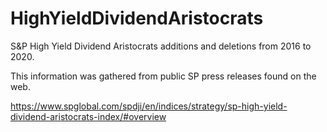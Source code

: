 # HighYieldDividendAristocrats

S&P High Yield Dividend Aristocrats additions and deletions from 2016 to 2020.

This information was gathered from public SP press releases found on the web. 

https://www.spglobal.com/spdji/en/indices/strategy/sp-high-yield-dividend-aristocrats-index/#overview
